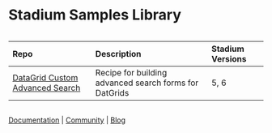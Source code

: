 
<div class="mydocy" style="display: flex; flex-direction: column;">
<h1>Stadium Samples Library</h1> 

| Repo                                                                               | Description                                                                                                                                       | Stadium Versions |
| :--------------------------------------------------------------------------------- | :------------------------------------------------------------------------------------------------------------------------------------------------ | :------------ |
| [DataGrid Custom Advanced Search](https://github.com/stadium-software/datagrid-advanced-search)          | Recipe for building advanced search forms for DatGrids                                                                                                 | 5, 6             |

[Documentation](https://stadium.software/docs/?utm=gh) | [Community](https://community.stadium.software/community?utm=gh) | [Blog](https://stadium.software/blog/?utm=gh)
</div>
